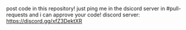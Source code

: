 post code in this repository! 
just ping me in the dsicord server in #pull-requests and i can approve your code!
discord server: https://discord.gg/xfZ3DektXR
